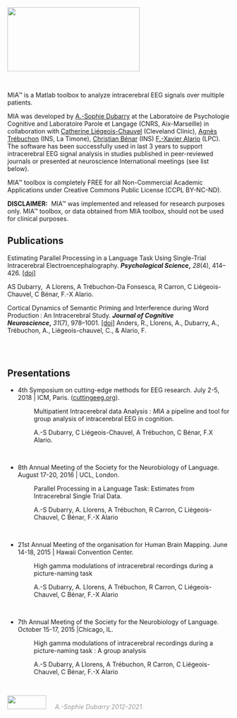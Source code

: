 <img class="alignnone size-medium wp-image-289" src="http://www.neurotrack.fr/wp-content/uploads/2018/05/mia_newlogo3-300x145.png" alt="" width="300" height="145" />

&nbsp;

MIA™ is a Matlab toolbox to analyze intracerebral EEG signals over multiple patients.

MIA was developed by <a href="http://www.neurotrack.fr/contact/">A.-Sophie Dubarry</a> at the Laboratoire de Psychologie Cognitive and Laboratoire Parole et Langage (CNRS, Aix-Marseille) in collaboration with <a href="https://www.researchgate.net/profile/Catherine_Liegeois-Chauvel">Catherine Liégeois-Chauvel</a> (Cleveland Clinic), <a href="http://ins.univ-amu.fr/research-teams/team-member/a.trebuchon/">Agnès Trébuchon</a> (INS, La Timone), <a href="http://ins.univ-amu.fr/fr/research-teams/team-member/c.benar/">Christian Bénar</a> (INS) <a href="https://lpc.univ-amu.fr/fr/profile/alario-francois-xavier">F.-Xavier Alario</a> (LPC). The software has been successfully used in last 3 years to support intracerebral EEG signal analysis in studies published in peer-reviewed journals or presented at neuroscience International meetings (see list below).

MIA™ toolbox is completely FREE for all Non-Commercial Academic Applications under Creative Commons Public License (CCPL BY-NC-ND).

<strong>DISCLAIMER:</strong>  MIA™ was implemented and released for research purposes only. MIA™ toolbox, or data obtained from MIA toolbox, should not be used for clinical purposes.

<h2>Publications</h2>
Estimating Parallel Processing in a Language Task Using Single-Trial Intracerebral Electroencephalography. <strong><em>Psychological Science</em>,</strong> <em>28</em>(4), 414–426. <a href="http://doi.org/10.1177/0956797616681296">[doi]</a>

AS Dubarry,  A Llorens, A Trébuchon-Da Fonsesca, R Carron, C Liégeois-Chauvel, C Bénar, F.-X Alario.

Cortical Dynamics of Semantic Priming and Interference during Word Production : An Intracerebral Study. <strong><em> Journal of Cognitive Neuroscience</em>,</strong> <em>31</em>(7), 978–1001. <a href="https://doi.org/10.1162/jocn">[doi]</a>
Anders, R., Llorens, A., Dubarry, A., Trébuchon, A., Liégeois-chauvel, C., & Alario, F.
<h2></h2>
&nbsp;
<h2>Presentations</h2>
<ul>
 	<li>4th Symposium on cutting-edge methods for EEG research. July 2-5, 2018 | ICM, Paris. (<a href="http://cuttingeeg.org">cuttingeeg.org</a>).</li>
</ul>
<p style="padding-left: 60px;">Multipatient Intracerebral data Analysis : <em>MIA</em> a pipeline and tool for group analysis of intracerebral EEG in cognition.</p>
<p style="padding-left: 60px;">A.-S Dubarry, C Liégeois-Chauvel, A Trébuchon, C Bénar, F.X Alario.</p>
&nbsp;
<ul>
 	<li>8th Annual Meeting of the Society for the Neurobiology of Language. August 17-20, 2016 | UCL, London.</li>
</ul>
<p style="padding-left: 60px;">Parallel Processing in a Language Task: Estimates from Intracerebral Single Trial Data.</p>
<p style="padding-left: 60px;">A.-S Dubarry, A. Llorens, A Trébuchon, R Carron, C Liégeois-Chauvel, C Bénar, F.-X Alario</p>
&nbsp;
<ul>
 	<li>21st Annual Meeting of the organisation for Human Brain Mapping. June 14-18, 2015 | Hawaii Convention Center.</li>
</ul>
<p style="padding-left: 60px;">High gamma modulations of intracerebral recordings during a picture-naming task</p>
<p style="padding-left: 60px;">A.-S Dubarry, A. Llorens, A Trébuchon, R Carron, C Liégeois-Chauvel, C Bénar, F.-X Alario</p>
&nbsp;
<ul>
 	<li>7th Annual Meeting of the Society for the Neurobiology of Language. October 15-17, 2015 |Chicago, IL.</li>
</ul>
<p style="padding-left: 60px;">High gamma modulations of intracerebral recordings during a picture-naming task : A group analysis</p>
<p style="padding-left: 60px;">A.-S Dubarry, A Llorens, A Trébuchon, R Carron, C Liégeois- Chauvel, C Bénar, F.-X Alario</p>
&nbsp;

<img class="alignnone size-full wp-image-284" src="http://www.neurotrack.fr/wp-content/uploads/2018/05/Copyrigth.png" alt="" width="88" height="31" />   <span style="color: #999999;">  <em>A.-Sophie Dubarry 2012-2021.</em></span>

&nbsp;
